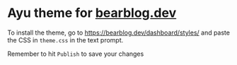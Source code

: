 # Ayu theme for [bearblog.dev](https://bearblog.dev/)
To install the theme, go to https://bearblog.dev/dashboard/styles/ and paste the CSS in `theme.css` in the text prompt.

Remember to hit `Publish` to save your changes
